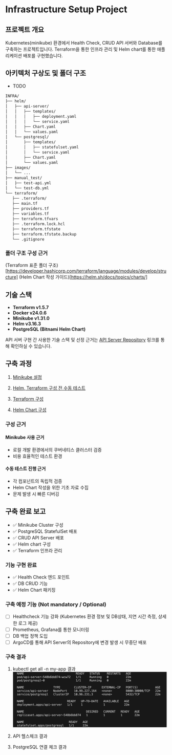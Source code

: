 # Infrastructure Setup Project

## 프로젝트 개요
Kubernetes(minikube) 환경에서 Health Check, CRUD API 서버와 Database를 구축하는 프로젝트입니다.
Terraform을 통한 인프라 관리 및 Helm chart를 통한 애플리케이션 배포를 구현했습니다.

## 아키텍처 구상도 및 폴더 구조
- TODO

```
INFRA/
├── helm/
│   ├── api-server/
│   │   ├── templates/
│   │   │   ├── deployment.yaml
│   │   │   └── service.yaml
│   │   ├── Chart.yaml
│   │   └── values.yaml
│   └── postgresql/
│       ├── templates/
│       │   ├── statefulset.yaml 
│       │   └── service.yaml
│       ├── Chart.yaml
│       └── values.yaml
├── images/
│   └── ...
├── manual_test/
│   ├── test-api.yml
│   └── test-db.yml
└── terraform/
   ├── .terraform/
   ├── main.tf
   ├── providers.tf
   ├── variables.tf
   ├── terraform.tfvars
   ├── .terraform.lock.hcl
   ├── terraform.tfstate
   ├── terraform.tfstate.backup
   └── .gitignore
```

### 폴더 구조 구성 근거
(Terraform 표준 폴더 구조)[https://developer.hashicorp.com/terraform/language/modules/develop/structure]
(Helm Chart 작성 가이드)[https://helm.sh/docs/topics/charts/]

## 기술 스택
- **Terraform v1.5.7**
- **Docker v24.0.6**
- **Minikube v1.31.0**
- **Helm v3.16.3**
- **PostgreSQL (Bitnami Helm Chart)**

API 서버 구현 간 사용한 기술 스택 및 선정 근거는 [API Server Repository](https://github.com/sejoonkimmm/API-Repository) 링크를 통해 확인하실 수 있습니다.

## 구축 과정
1. [Minikube 설정](docs/minikube-setup.md)

2. [Helm, Terraform 구성 전 수동 테스트](docs/manual-test.md)

3. [Terraform 구성](docs/terraform-setup.md)

4. [Helm Chart 구성](docs/helm-setup.md)

### 구성 근거
#### Minikube 사용 근거
- 로컬 개발 환경에서의 쿠버네티스 클러스터 검증
- 비용 효율적인 테스트 환경

#### 수동 테스트 진행 근거
- 각 컴포넌트의 독립적 검증
- Helm Chart 작성을 위한 기초 자료 수집
- 문제 발생 시 빠른 디버깅

## 구축 완료 보고
- ✅ Minikube Cluster 구성
- ✅ PostgreSQL StatefulSet 배포
- ✅ CRUD API Server 배포
- ✅ Helm chart 구성
- ✅ Terraform 인프라 관리

### 기능 구현 완료
- ✅ Health Check 엔드 포인트
- ✅ DB CRUD 기능
- ✅ Helm Chart 패키징

### 구축 예정 기능 (Not mandatory / Optional)
- [ ] Healthcheck 기능 강화 (Kubernetes 환경 정보 및 DB상태, 지연 시간 측정, 상세한 로그 제공)
- [ ] Prometheus, Grafana를 통한 모니터링
- [ ] DB 백업 정책 도입
- [ ] ArgoCD를 통해 API Server의 Repository에 변경 발생 시 무중단 배포

### 구축 결과
1. kubectl get all -n my-app 결과
![alt text](images/image.png)

2. API 헬스체크 결과

3. PostgreSQL 연결 체크 결과
